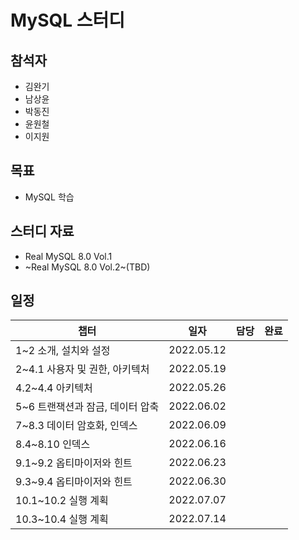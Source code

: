 # MySQL 스터디 

## 참석자

- 김완기
- 남상윤
- 박동진
- 윤원철
- 이지원

## 목표

- MySQL 학습

## 스터디 자료

- Real MySQL 8.0 Vol.1
- ~Real MySQL 8.0 Vol.2~(TBD)

## 일정

|챕터|일자|담당|완료|
|------|---|---|---|
|1~2 소개, 설치와 설정|2022.05.12|||
|2~4.1 사용자 및 권한, 아키텍처|2022.05.19|||
|4.2~4.4 아키텍처|2022.05.26|||
|5~6 트랜잭션과 잠금, 데이터 압축|2022.06.02|||
|7~8.3 데이터 암호화, 인덱스|2022.06.09|||
|8.4~8.10 인덱스|2022.06.16|||
|9.1~9.2 옵티마이저와 힌트|2022.06.23|||
|9.3~9.4 옵티마이저와 힌트|2022.06.30|||
|10.1~10.2 실행 계획|2022.07.07|||
|10.3~10.4 실행 계획|2022.07.14||
